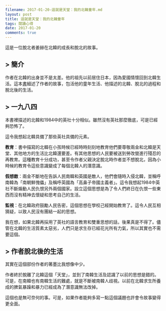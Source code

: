 ```yaml
---
filename: 2017-01-20-這就是天堂：我的北韓童年.md
layout: post
title: 這就是天堂：我的北韓童年
tags: 閱讀心得
date: 2017-01-20
comments: true
---
```

這是一位脫北者姜赫在北韓的成長和脫北的故事。

## > 簡介
作者在北韓的出身並不是太差。他的祖先以前居住日本，因為愛國情懷回到北韓生活。這本[書](http://www.books.com.tw/products/0010509115)細述了作者的故事，包活他的童年生活、他描述的北韓、脫北的過程和脫北後的生活。

## > 一九八四

本書裡描述的北韓和1984中的英社十分相似。雖然沒有英社那麼徹底，可是已經夠恐怖了。

這令我想起北韓具備了那些英社具備的元素。

**教育**：書中描寫的北韓在小孩時候已經時時刻刻地教育他們要尊敬兩金和北韓是天堂、其他地方的生活比北韓還要差。有其他思想的人民要被送到勞改營進行殘忍的再教育。這種教育十分成功，甚至令作者父親決定脫北時作者並不想脫北，因為小時候的教育令這些意識變成了每個北韓人的潛意識。

**假想敵**：兩金不斷地在告訴人民南韓和英國是敵人，他們會隨時入侵北韓，並稱呼南韓為「南朝鮮傀儡」及稱呼英國為「高鼻子帝國主義者」。這令我想起1984中英社不斷煽動人民仇恨另外兩個國家。設立這個思想是為了令人們終日在仇恨一些東西而沒有精神去懷疑和思考自己的生活。

**監視**：在北韓政府鼓勵人民告密，這個思想在學校己經開始教育了。這令人民互相猜疑，以致人民沒有團結一起的思想。

我在想，如果北韓再採用了英社的語言教育和雙重思想的話，後果真是不得了。儘管在北韓的生活質素太惡劣，人們只是求生存已經花光所有力氣，所以其實也不需要這個。

## > 作者脫北後的生活

其實在這個部份作者的著墨比我想像中少。

作者終於脫離了北韓這個「天堂」，並到了南韓生活及認識了以前的思想是錯的。可是，在南韓也有南韓生活的難處，就是不斷被南韓人歧視。以前在北韓求生所養成的脾氣暴躁和暴力已經成為了潛意識無法改掉。

這個也是無可奈何的事。可是，如果作者能夠多寫一點這個議題也許會令故事變得更全面。